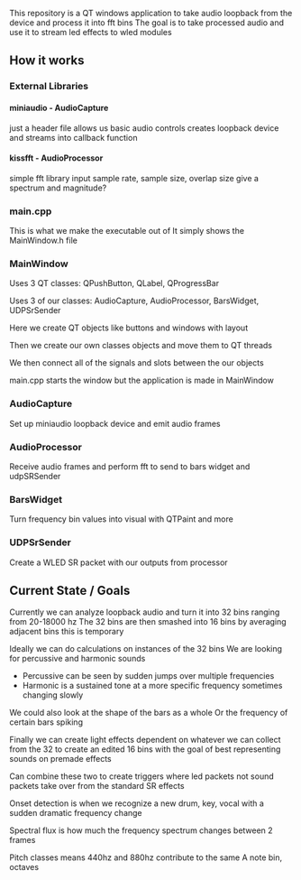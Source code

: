 This repository is a QT windows application to take audio loopback from the device and process it into fft bins
The goal is to take processed audio and use it to stream led effects to wled modules

## How it works


### External Libraries

#### miniaudio - AudioCapture
just a header file
allows us basic audio controls
creates loopback device and streams into callback function

#### kissfft - AudioProcessor
simple fft library
input sample rate, sample size, overlap size
give a spectrum and magnitude?


### main.cpp
This is what we make the executable out of
It simply shows the MainWindow.h file

### MainWindow

Uses 3 QT classes: QPushButton, QLabel, QProgressBar

Uses 3 of our classes: AudioCapture, AudioProcessor, BarsWidget, UDPSrSender

Here we create QT objects like buttons and windows with layout

Then we create our own classes objects and move them to QT threads

We then connect all of the signals and slots between the our objects

main.cpp starts the window but the application is made in MainWindow


### AudioCapture
Set up miniaudio loopback device and emit audio frames

### AudioProcessor
Receive audio frames and perform fft to send to bars widget and udpSRSender

### BarsWidget
Turn frequency bin values into visual with QTPaint and more

### UDPSrSender
Create a WLED SR packet with our outputs from processor


## Current State / Goals

Currently we can analyze loopback audio and turn it into 32 bins ranging from 20-18000 hz
The 32 bins are then smashed into 16 bins by averaging adjacent bins this is temporary

Ideally we can do calculations on instances of the 32 bins
We are looking for percussive and harmonic sounds
- Percussive can be seen by sudden jumps over multiple frequencies
- Harmonic is a sustained tone at a more specific frequency sometimes changing slowly

We could also look at the shape of the bars as a whole
Or the frequency of certain bars spiking

Finally we can create light effects dependent on whatever we can collect from the 32
to create an edited 16 bins with the goal of best representing sounds on premade effects

Can combine these two to create triggers where led packets not sound packets take over from the standard SR effects

Onset detection is when we recognize a new drum, key, vocal with a sudden dramatic frequency change

Spectral flux is how much the frequency spectrum changes between 2 frames

Pitch classes means 440hz and 880hz contribute to the same A note bin, octaves


